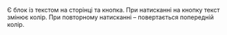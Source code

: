 Є блок із текстом на сторінці та кнопка. При натисканні на кнопку текст змінює колір. При повторному натисканні – повертається попередній колір.